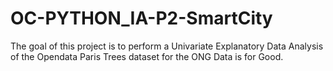 # OC-PYTHON_IA-P2-SmartCity

The goal of this project is to perform a Univariate Explanatory Data Analysis of the Opendata Paris Trees dataset for the ONG Data is for Good.
